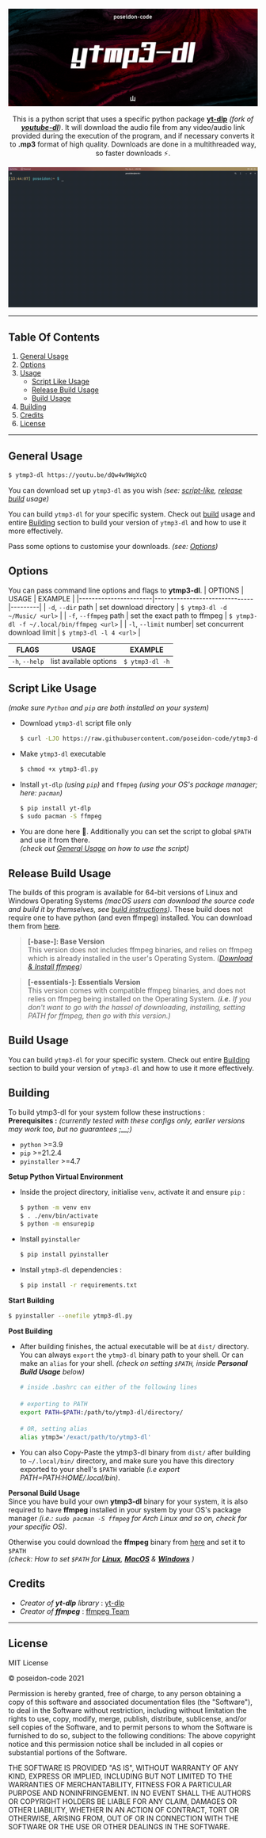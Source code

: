 <div align="center">

![ytmp3-dl](./assets/ytmp3-dl.jpg)

This is a python script that uses a specific python package [**yt-dlp**](https://github.com/yt-dlp/yt-dlp) _(fork of [**youtube-dl**](https://github.com/ytdl-org/youtube-dl))_. It will download the audio file from any video/audio link provided during the execution of the program, and if necessary converts it to **.mp3** format of high quality. Downloads are done in a multithreaded way, so faster downloads ⚡.

![ytmp3-dl usage](./assets/ytmp3-dl.gif)

</div>

---

## **Table Of Contents**
1.  [General Usage](#general-usage)
2.  [Options](#options)
3.  [Usage](#general-usage)
    -   [Script Like Usage](#script-like-usage)
    -   [Release Build Usage](#release-build-usage)
    -   [Build Usage](#build-usage)
4.  [Building](#building)
5.  [Credits](#credits)
6.  [License](#license)
---


## **General Usage**
```bash
$ ytmp3-dl https://youtu.be/dQw4w9WgXcQ
```

You can download set up `ytmp3-dl` as you wish _(see: [script-like](#script-like-usage), [release build](#release-build-usage) usage)_

You can build `ytmp3-dl` for your specific system. Check out [build](#build-usage) usage and entire [Building](#building) section to build your version of `ytmp3-dl` and how to use it more effectively.

Pass some options to customise your downloads. _(see: [Options](#options))_



## **Options**
You can pass command line options and flags to **ytmp3-dl**.
| OPTIONS               | USAGE                         | EXAMPLE |
|-----------------------|-------------------------------|---------|
| `-d`, `--dir` path    | set download directory        | `$ ytmp3-dl -d ~/Music/ <url>` |
| `-f`, `--ffmpeg` path | set the exact path to ffmpeg  | `$ ytmp3-dl -f ~/.local/bin/ffmpeg <url>` |
| `-l`, `--limit` number| set concurrent download limit | `$ ytmp3-dl -l 4 <url>` |

| FLAGS                 | USAGE                         | EXAMPLE |
|-----------------------|-------------------------------|---------|
| `-h`, `--help`        | list available options        | `$ ytmp3-dl -h` |



## Script Like Usage
_(make sure `Python` and `pip` are both installed on your system)_
- Download `ytmp3-dl` script file only
  ```bash
  $ curl -LJO https://raw.githubusercontent.com/poseidon-code/ytmp3-dl/main/ytmp3-dl.py
  ```
- Make `ytmp3-dl` executable
  ```bash
  $ chmod +x ytmp3-dl.py
  ```
- Install `yt-dlp` _(using `pip`)_ and `ffmpeg` _(using your OS's package manager; here: `pacman`)_
  ```bash
  $ pip install yt-dlp
  $ sudo pacman -S ffmpeg
  ```
- You are done here 🍵. Additionally you can set the script to global `$PATH` and use it from there.\
_(check out [General Usage](#general-usage) on how to use the script)_


## Release Build Usage
The builds of this program is available for 64-bit versions of Linux and Windows Operating Systems _(macOS users can download the source code and build it by themselves, see [build instructions](#building))_. These build does not require one to have python (and even ffmpeg) installed. You can download them from [here](https://github.com/poseidon-code/ytmp3-dl/releases).

> **[-base-]: Base Version** \
  This version does not includes ffmpeg binaries, and relies on ffmpeg which is already installed in the user's Operating System. _([Download & Install ffmpeg](https://ffmpeg.org/download.html))_

> **[-essentials-]: Essentials Version** \
  This version comes with compatible ffmpeg binaries, and does not relies on ffmpeg being installed on the Operating System. _(**i.e.** If you don't want to go with the hassel of downloading, installing, setting PATH for ffmpeg, then go with this version.)_


## Build Usage
You can build `ytmp3-dl` for your specific system. Check out entire [Building](#building) section to build your version of `ytmp3-dl` and how to use it more effectively.



## **Building**
To build ytmp3-dl for your system follow these instructions :\
**Prerequisites :**
_(currently tested with these configs only, earlier versions may work too, but no guarantees ;\_\_;)_
- `python` >=3.9
- `pip` >=21.2.4
- `pyinstaller` >=4.7

**Setup Python Virtual Environment**
- Inside the project directory, initialise `venv`, activate it and ensure `pip` :
  ```bash
  $ python -m venv env
  $ . ./env/bin/activate
  $ python -m ensurepip
  ```
- Install `pyinstaller`
  ```bash
  $ pip install pyinstaller
  ```
- Install `ytmp3-dl` dependencies :
  ```bash
  $ pip install -r requirements.txt
  ```

**Start Building**
  ```bash
  $ pyinstaller --onefile ytmp3-dl.py
  ```

**Post Building**
- After building finishes, the actual executable will be at `dist/` directory. You can always `export` the `ytmp3-dl` binary path to your shell. Or can make an `alias` for your shell. _(check on setting `$PATH`, inside **Personal Build Usage** below)_
  ```.sh
  # inside .bashrc can either of the following lines
  
  # exporting to PATH
  export PATH=$PATH:/path/to/ytmp3-dl/directory/
  
  # OR, setting alias 
  alias ytmp3='/exact/path/to/ytmp3-dl'
  ```

- You can also Copy-Paste the ytmp3-dl binary from `dist/` after building to `~/.local/bin/` directory, and make sure you have this directory exported to your shell's `$PATH` variable _(i.e export PATH=$PATH:$HOME/.local/bin)_.

**Personal Build Usage** \
Since you have build your own **ytmp3-dl** binary for your system, it is also required to have **ffmpeg** installed in your system by your OS's package manager _(i.e.: `sudo pacman -S ffmpeg` for Arch Linux and so on, check for your specific OS)_.

Otherwise you could download the **ffmpeg** binary from [here](https://ffmpeg.org/download.html) and set it to `$PATH` \
_(check:
How to set `$PATH` for [**Linux**](https://stackoverflow.com/questions/14637979/how-to-permanently-set-path-on-linux-unix),
[**MacOS**](https://stackoverflow.com/questions/22465332/setting-path-environment-variable-in-osx-permanently)
& [**Windows**](https://stackoverflow.com/questions/24219627/how-to-update-system-path-variable-permanently-from-cmd)
)_



## **Credits**
- _Creator of **yt-dlp** library_ : [yt-dlp](http://github.com/yt-dlp/yt-dlp)
- _Creator of **ffmpeg**_ : [ffmpeg Team](http://ffmpeg.org)

---

## **License**
MIT License

&copy; poseidon-code 2021

Permission is hereby granted, free of charge, to any person obtaining a copy of this software and associated documentation files (the "Software"), to deal in the Software without restriction, including without limitation the rights to use, copy, modify, merge, publish, distribute, sublicense, and/or sell copies of the Software, and to permit persons to whom the Software is furnished to do so, subject to the following conditions:
The above copyright notice and this permission notice shall be included in all copies or substantial portions of the Software.

THE SOFTWARE IS PROVIDED "AS IS", WITHOUT WARRANTY OF ANY KIND, EXPRESS OR IMPLIED, INCLUDING BUT NOT LIMITED TO THE WARRANTIES OF MERCHANTABILITY, FITNESS FOR A PARTICULAR PURPOSE AND NONINFRINGEMENT. IN NO EVENT SHALL THE AUTHORS OR COPYRIGHT HOLDERS BE LIABLE FOR ANY CLAIM, DAMAGES OR OTHER LIABILITY, WHETHER IN AN ACTION OF CONTRACT, TORT OR OTHERWISE, ARISING FROM, OUT OF OR IN CONNECTION WITH THE SOFTWARE OR THE USE OR OTHER DEALINGS IN THE SOFTWARE.
